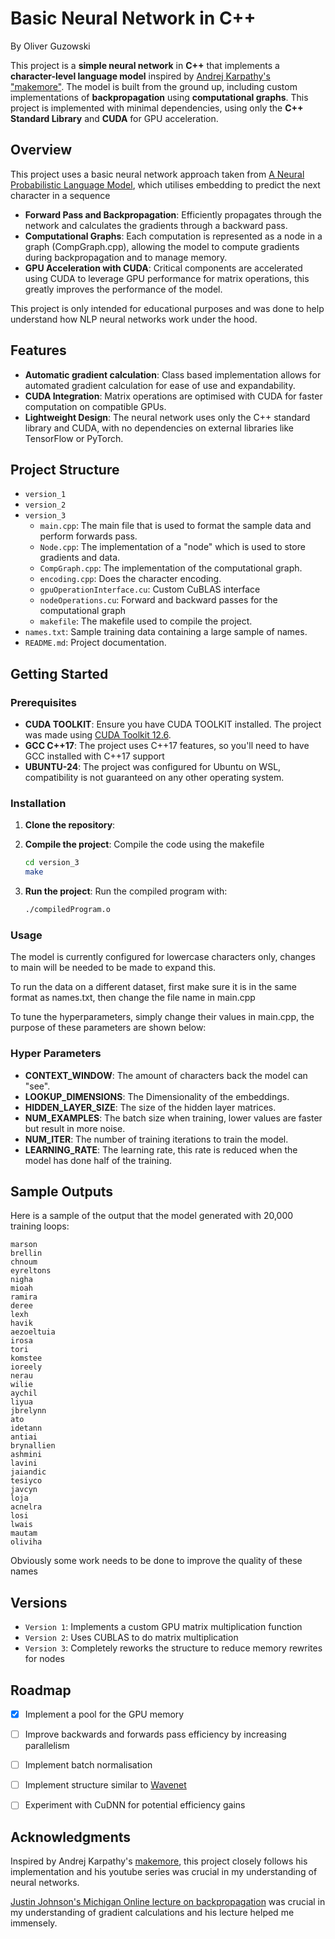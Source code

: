 # Basic Neural Network in C++
By Oliver Guzowski


This project is a **simple neural network** in **C++** that implements a **character-level language model** inspired by [Andrej Karpathy's "makemore"](https://github.com/karpathy/makemore). The model is built from the ground up, including custom implementations of **backpropagation** using **computational graphs**. This project is implemented with minimal dependencies, using only the **C++ Standard Library** and **CUDA** for GPU acceleration.


## Overview


This project uses a basic neural network approach taken from [A Neural Probabilistic Language Model](https://www.jmlr.org/papers/volume3/bengio03a/bengio03a.pdf), which utilises embedding to predict the next character in a sequence
- **Forward Pass and Backpropagation**: Efficiently propagates through the network and calculates the gradients through a backward pass.
- **Computational Graphs**: Each computation is represented as a node in a graph (CompGraph.cpp), allowing the model to compute gradients during backpropagation and to manage memory.
- **GPU Acceleration with CUDA**: Critical components are accelerated using CUDA to leverage GPU performance for matrix operations, this greatly improves the performance of the model.


This project is only intended for educational purposes and was done to help understand how NLP neural networks work under the hood.


## Features


- **Automatic gradient calculation**: Class based implementation allows for automated gradient calculation for ease of use and expandability.
- **CUDA Integration**: Matrix operations are optimised with CUDA for faster computation on compatible GPUs.
- **Lightweight Design**: The neural network uses only the C++ standard library and CUDA, with no dependencies on external libraries like TensorFlow or PyTorch.


## Project Structure

- `version_1`
- `version_2`
- `version_3`
   - `main.cpp`: The main file that is used to format the sample data and perform forwards pass.
   - `Node.cpp`: The implementation of a "node" which is used to store gradients and data.
   - `CompGraph.cpp`: The implementation of the computational graph.
   - `encoding.cpp`: Does the character encoding.
   - `gpuOperationInterface.cu`: Custom CuBLAS interface
   - `nodeOperations.cu`: Forward and backward passes for the computational graph
   - `makefile`: The makefile used to compile the project.
- `names.txt`: Sample training data containing a large sample of names.
- `README.md`: Project documentation.
## Getting Started


### Prerequisites


- **CUDA TOOLKIT**: Ensure you have CUDA TOOLKIT installed. The project was made using [CUDA Toolkit 12.6](https://developer.nvidia.com/cuda-downloads?target_os=Linux).
- **GCC C++17**: The project uses C++17 features, so you'll need to have GCC installed with C++17 support
- **UBUNTU-24**: The project was configured for Ubuntu on WSL, compatibility is not guaranteed on any other operating system.


### Installation


1. **Clone the repository**:


2. **Compile the project**:
   Compile the code using the makefile
   ```bash
   cd version_3
   make
   ```


3. **Run the project**:
   Run the compiled program with:
   ```bash
   ./compiledProgram.o
   ```


### Usage


The model is currently configured for lowercase characters only, changes to main will be needed to be made to expand this.


To run the data on a different dataset, first make sure it is in the same format as names.txt, then change the file name in main.cpp


To tune the hyperparameters, simply change their values in main.cpp, the purpose of these parameters are shown below:


### Hyper Parameters
- **CONTEXT_WINDOW**: The amount of characters back the model can "see".
- **LOOKUP_DIMENSIONS**: The Dimensionality of the embeddings.
- **HIDDEN_LAYER_SIZE**: The size of the hidden layer matrices.
- **NUM_EXAMPLES**: The batch size when training, lower values are faster but result in more noise.
- **NUM_ITER**: The number of training iterations to train the model.
- **LEARNING_RATE**: The learning rate, this rate is reduced when the model has done half of the training.

## Sample Outputs

Here is a sample of the output that the model generated with 20,000 training loops:
```
marson
brellin
chnoum
eyreltons
nigha
mioah
ramira
deree
lexh
havik
aezoeltuia
irosa
tori
komstee
ioreely
nerau
wilie
aychil
liyua
jbrelynn
ato
idetann
antiai
brynallien
ashmini
lavini
jaiandic
tesiyco
javcyn
loja
acnelra
losi
lwais
mautam
oliviha
```
Obviously some work needs to be done to improve the quality of these names

## Versions

- `Version 1`: Implements a custom GPU matrix multiplication function
- `Version 2`: Uses CUBLAS to do matrix multiplication
- `Version 3`: Completely reworks the structure to reduce memory rewrites for nodes

## Roadmap

- [x] Implement a pool for the GPU memory
- [ ] Improve backwards and forwards pass efficiency by increasing parallelism
- [ ] Implement batch normalisation
- [ ] Implement structure similar to [Wavenet](https://arxiv.org/pdf/1609.03499)
- [ ] Experiment with CuDNN for potential efficiency gains


## Acknowledgments


Inspired by Andrej Karpathy's [makemore](https://github.com/karpathy/makemore), this project closely follows his implementation and his youtube series was crucial in my understanding of neural networks.


[Justin Johnson's Michigan Online lecture on backpropagation](https://www.youtube.com/watch?v=dB-u77Y5a6A&t=3353s) was crucial in my understanding of gradient calculations and his lecture helped me immensely.
